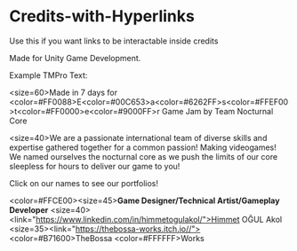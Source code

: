 # Credits-with-Hyperlinks
Use this if you want links to be interactable inside credits

Made for Unity Game Development.

Example TMPro Text:

</b><size=60>Made in 7 days for <color=#FF0088>E</color><color=#00C653>a</color><color=#6262FF>s</color><color=#FFEF00>t</color><color=#FF0000>e</color><color=#9000FF>r</color> Game Jam 
by Team Nocturnal Core</size></b>

<size=40>We are a passionate international team of diverse skills and expertise gathered together for a common passion! Making videogames! We named ourselves the nocturnal core as we push the limits of our core sleepless for hours to deliver our game to you! 

Click on our names to see our portfolios!</size>

<color=#FFCE00><size=45><b>Game Designer/Technical Artist/Gameplay Developer</b></size></color>
<size=40><link="https://www.linkedin.com/in/himmetogulakol/">Himmet OĞUL Akol</link></size>
<size=35><link="https://thebossa-works.itch.io//"><color=#B71600>TheBossa</color> <color=#FFFFFF>Works</color></link></size>
